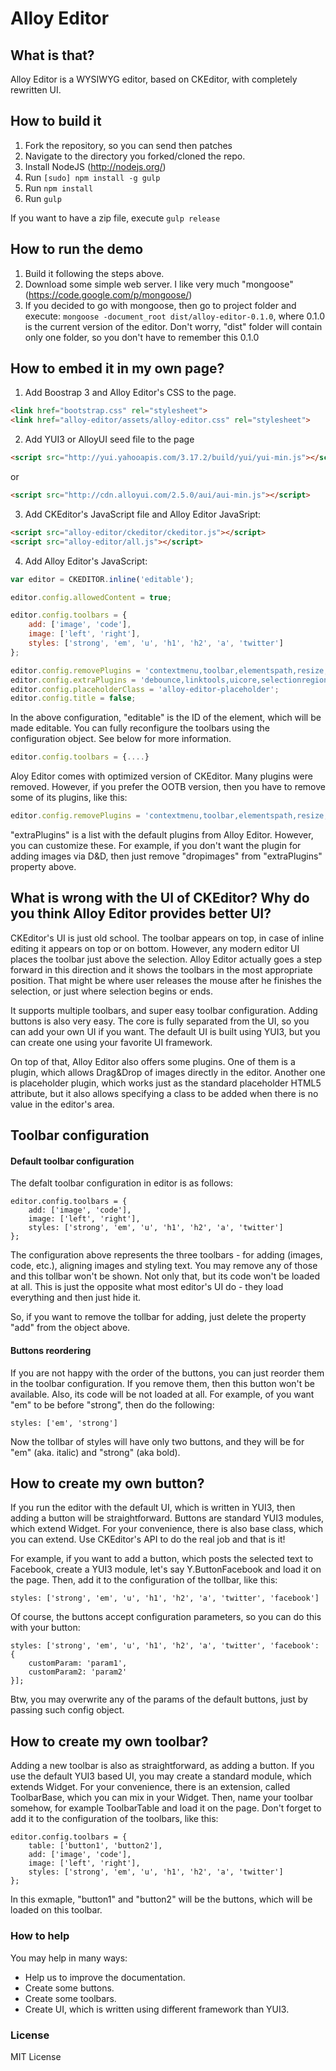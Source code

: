 Alloy Editor
==================

## What is that?
Alloy Editor is a WYSIWYG editor, based on CKEditor, with completely rewritten UI.

## How to build it

1. Fork the repository, so you can send then patches
2. Navigate to the directory you forked/cloned the repo.
2. Install NodeJS (http://nodejs.org/)
3. Run 
```` [sudo] npm install -g gulp ````
4. Run ```` npm install ````
5. Run ```` gulp ````

If you want to have a zip file, execute ```` gulp release ````

## How to run the demo

1. Build it following the steps above.
2. Download some simple web server. I like very much "mongoose" (https://code.google.com/p/mongoose/)
3. If you decided to go with mongoose, then go to project folder and execute:
```` mongoose -document_root dist/alloy-editor-0.1.0 ````, where 0.1.0 is the current version of the editor. Don't worry, "dist" folder will contain only one folder, so you don't have to remember this 0.1.0

## How to embed it in my own page?

1. Add Boostrap 3 and Alloy Editor's CSS to the page.

````html
<link href="bootstrap.css" rel="stylesheet">
<link href="alloy-editor/assets/alloy-editor.css" rel="stylesheet">
````

2. Add YUI3 or AlloyUI seed file to the page

````html
<script src="http://yui.yahooapis.com/3.17.2/build/yui/yui-min.js"></script>
````

or

````html
<script src="http://cdn.alloyui.com/2.5.0/aui/aui-min.js"></script>
````

3. Add CKEditor's JavaScript file and Alloy Editor JavaSript:

````html
<script src="alloy-editor/ckeditor/ckeditor.js"></script>
<script src="alloy-editor/all.js"></script>
````

4. Add Alloy Editor's JavaScript:

```javascript
var editor = CKEDITOR.inline('editable');

editor.config.allowedContent = true;

editor.config.toolbars = {
    add: ['image', 'code'],
    image: ['left', 'right'],
    styles: ['strong', 'em', 'u', 'h1', 'h2', 'a', 'twitter']
};

editor.config.removePlugins = 'contextmenu,toolbar,elementspath,resize,liststyle,tabletools,link';
editor.config.extraPlugins = 'debounce,linktools,uicore,selectionregion,dropimages,placeholder,linktooltip,uitools,uiloader';
editor.config.placeholderClass = 'alloy-editor-placeholder';
editor.config.title = false;
````

In the above configuration, "editable" is the ID of the element, which will be made editable. You can fully reconfigure the toolbars using the configuration object. See below for more information.
````javascript
editor.config.toolbars = {....}
````

Aloy Editor comes with optimized version of CKEditor. Many plugins were removed. However, if you prefer the OOTB version, then you have to remove some of its plugins, like this:

````javascript
editor.config.removePlugins = 'contextmenu,toolbar,elementspath,resize,liststyle,tabletools,link';
````

"extraPlugins" is a list with the default plugins from Alloy Editor. However, you can customize these. For example, if you don't want the plugin for adding images via D&D, then just remove "dropimages" from "extraPlugins" property above.

## What is wrong with the UI of CKEditor? Why do you think Alloy Editor provides better UI?

CKEditor's UI is just old school. The toolbar appears on top, in case of inline editing it appears on top or on bottom. However, any modern editor UI places the toolbar just above the selection.
Alloy Editor actually goes a step forward in this direction and it shows the toolbars in the most appropriate position. That might be where user releases the mouse after he finishes the selection, or just where selection begins or ends.

It supports multiple toolbars, and super easy toolbar configuration. Adding buttons is also very easy. The core is fully separated from the UI, so you can add your own UI if you want. The default UI is built using YUI3, but you can create one using your favorite UI framework.

On top of that, Alloy Editor also offers some plugins. One of them is a plugin, which allows Drag&Drop of images directly in the editor. Another one is placeholder plugin, which works just as the standard placeholder HTML5 attribute, but it also allows specifying a class to be added when there is no value in the editor's area.

## Toolbar configuration
#### Default toolbar configuration

The defalt toolbar configuration in editor is as follows:

````
editor.config.toolbars = {
    add: ['image', 'code'],
    image: ['left', 'right'],
    styles: ['strong', 'em', 'u', 'h1', 'h2', 'a', 'twitter']
};
````

The configuration above represents the three toolbars - for adding (images, code, etc.), aligning images and styling text. You may remove any of those and this tollbar won't be shown. Not only that, but its code won't be loaded at all. This is just the opposite what most editor's UI do - they load everything and then just hide it.

So, if you want to remove the tollbar for adding, just delete the property "add" from the object above.

#### Buttons reordering

If you are not happy with the order of the buttons, you can just reorder them in the toolbar configuration. If you remove them, then this button won't be available. Also, its code will be not loaded at all. For example, of you want "em" to be before "strong", then do the following:
````
styles: ['em', 'strong']
````

Now the tollbar of styles will have only two buttons, and they will be for "em" (aka. italic) and "strong" (aka bold).

## How to create my own button?

If you run the editor with the default UI, which is written in YUI3, then adding a button will be straightforward. Buttons are standard YUI3 modules, which extend Widget. For your convenience, there is also base class, which you can extend.
Use CKEditor's API to do the real job and that is it!

For example, if you want to add a button, which posts the selected text to Facebook, create a YUI3 module, let's say Y.ButtonFacebook and load it on the page.
Then, add it to the configuration of the tollbar, like this:

```` styles: ['strong', 'em', 'u', 'h1', 'h2', 'a', 'twitter', 'facebook'] ````

Of course, the buttons accept configuration parameters, so you can do this with your button:

````
styles: ['strong', 'em', 'u', 'h1', 'h2', 'a', 'twitter', 'facebook': {
    customParam: 'param1',
    customParam2: 'param2'
}];

````

Btw, you may overwrite any of the params of the default buttons, just by passing such config object.

## How to create my own toolbar?


Adding a new toolbar is also as straightforward, as adding a button. If you use the default YUI3 based UI, you may create a standard module, which extends Widget. For your convenience, there is an extension, called ToolbarBase, which you can mix in your Widget. Then, name your toolbar somehow, for example ToolbarTable and load it on the page. Don't forget to add it to the configuration of the toolbars, like this:

````
editor.config.toolbars = {
    table: ['button1', 'button2'],
    add: ['image', 'code'],
    image: ['left', 'right'],
    styles: ['strong', 'em', 'u', 'h1', 'h2', 'a', 'twitter']
};

````

In this exmaple, "button1" and "button2" will be the buttons, which will be loaded on this toolbar.

### How to help

You may help in many ways:
* Help us to improve the documentation.
* Create some buttons.
* Create some toolbars.
* Create UI, which is written using different framework than YUI3.


### License
MIT License
